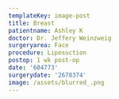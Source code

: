 ```yaml
---
templateKey: image-post
title: Breast
patientname: Ashley K
doctor: Dr. Jeffery Weinzweig
surgeryarea: Face
procedure: Liposuction
postop: 1 wk post-op
date: '604773'
surgerydate: '2678374'
image: /assets/blurred_.png
---
```


